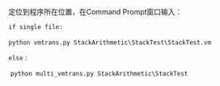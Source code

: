 定位到程序所在位置，在Command Prompt窗口输入：

`if single file:`

​    `python vmtrans.py StackArithmetic\StackTest\StackTest.vm`

`else：`

​    `python multi_vmtrans.py StackArithmetic\StackTest`